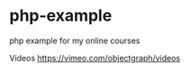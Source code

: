 php-example
===========

php example for my online courses

Videos
https://vimeo.com/objectgraph/videos
